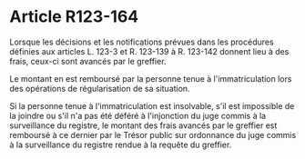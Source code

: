 # Article R123-164

Lorsque les décisions et les notifications prévues dans les procédures définies aux articles L. 123-3 et R. 123-139 à R. 123-142 donnent lieu à des frais, ceux-ci sont avancés par le greffier.

Le montant en est remboursé par la personne tenue à l'immatriculation lors des opérations de régularisation de sa situation.

Si la personne tenue à l'immatriculation est insolvable, s'il est impossible de la joindre ou s'il n'a pas été déféré à l'injonction du juge commis à la surveillance du registre, le montant des frais avancés par le greffier est remboursé à ce dernier par le Trésor public sur ordonnance du juge commis à la surveillance du registre rendue à la requête du greffier.
